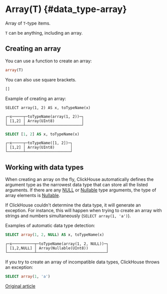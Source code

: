 # Array(T) {#data_type-array}

Array of `T`-type items.

`T` can be anything, including an array.

## Creating an array

You can use a function to create an array:

```sql
array(T)
```

You can also use square brackets.

```sql
[]
```

Example of creating an array:

```
SELECT array(1, 2) AS x, toTypeName(x)
```
```text
┌─x─────┬─toTypeName(array(1, 2))─┐
│ [1,2] │ Array(UInt8)            │
└───────┴─────────────────────────┘
```
```sql
SELECT [1, 2] AS x, toTypeName(x)
```
```text
┌─x─────┬─toTypeName([1, 2])─┐
│ [1,2] │ Array(UInt8)       │
└───────┴────────────────────┘

```

## Working with data types

When creating an array on the fly, ClickHouse automatically defines the argument type as the narrowest data type that can store all the listed arguments. If there are any [NULL](../query_language/syntax.md#null-literal) or [Nullable](nullable.md#data_type-nullable) type arguments, the type of array elements is [Nullable](nullable.md).

If ClickHouse couldn't determine the data type, it will generate an exception. For instance, this will happen when trying to create an array with strings and numbers simultaneously (`SELECT array(1, 'a')`).

Examples of automatic data type detection:

```sql
SELECT array(1, 2, NULL) AS x, toTypeName(x)
```    
```text
┌─x──────────┬─toTypeName(array(1, 2, NULL))─┐
│ [1,2,NULL] │ Array(Nullable(UInt8))        │
└────────────┴───────────────────────────────┘
```

If you try to create an array of incompatible data types, ClickHouse throws an exception:

```sql
SELECT array(1, 'a')
```


[Original article](https://clickhouse.yandex/docs/en/data_types/array/) <!--hide-->
